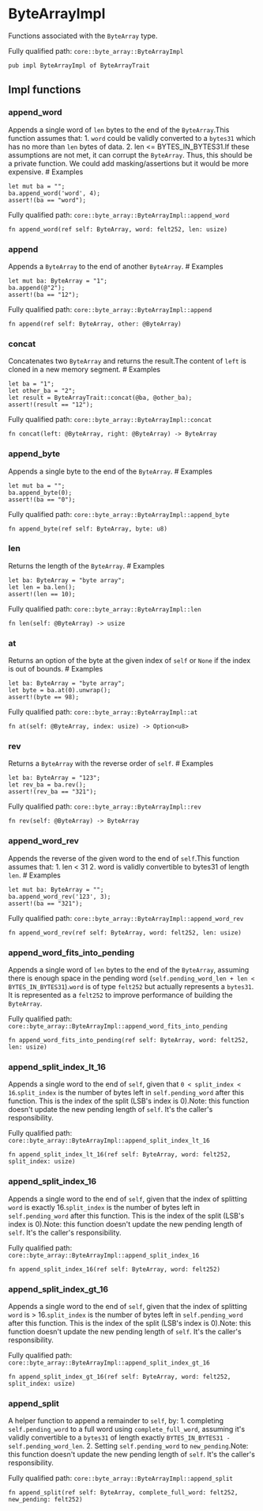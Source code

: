 # ByteArrayImpl

Functions associated with the `ByteArray` type.

Fully qualified path: `core::byte_array::ByteArrayImpl`

<pre><code class="language-rust">pub impl ByteArrayImpl of ByteArrayTrait</code></pre>

## Impl functions

### append_word

Appends a single word of `len` bytes to the end of the `ByteArray`.This function assumes that: 1. `word` could be validly converted to a `bytes31` which has no more than `len` bytes of data. 2. len <= BYTES_IN_BYTES31.If these assumptions are not met, it can corrupt the `ByteArray`. Thus, this should be a private function. We could add masking/assertions but it would be more expensive.  # Examples
```cairo
let mut ba = "";
ba.append_word('word', 4);
assert!(ba == "word");
```

Fully qualified path: `core::byte_array::ByteArrayImpl::append_word`

<pre><code class="language-rust">fn append_word(ref self: ByteArray, word: felt252, len: usize)</code></pre>


### append

Appends a `ByteArray` to the end of another `ByteArray`.  # Examples
```cairo
let mut ba: ByteArray = "1";
ba.append(@"2");
assert!(ba == "12");
```

Fully qualified path: `core::byte_array::ByteArrayImpl::append`

<pre><code class="language-rust">fn append(ref self: ByteArray, other: @ByteArray)</code></pre>


### concat

Concatenates two `ByteArray` and returns the result.The content of `left` is cloned in a new memory segment. # Examples
```cairo
let ba = "1";
let other_ba = "2";
let result = ByteArrayTrait::concat(@ba, @other_ba);
assert!(result == "12");
```

Fully qualified path: `core::byte_array::ByteArrayImpl::concat`

<pre><code class="language-rust">fn concat(left: @ByteArray, right: @ByteArray) -&gt; ByteArray</code></pre>


### append_byte

Appends a single byte to the end of the `ByteArray`.  # Examples
```cairo
let mut ba = "";
ba.append_byte(0);
assert!(ba == "0");
```

Fully qualified path: `core::byte_array::ByteArrayImpl::append_byte`

<pre><code class="language-rust">fn append_byte(ref self: ByteArray, byte: u8)</code></pre>


### len

Returns the length of the `ByteArray`.  # Examples
```cairo
let ba: ByteArray = "byte array";
let len = ba.len();
assert!(len == 10);
```

Fully qualified path: `core::byte_array::ByteArrayImpl::len`

<pre><code class="language-rust">fn len(self: @ByteArray) -&gt; usize</code></pre>


### at

Returns an option of the byte at the given index of `self` or `None` if the index is out of bounds.  # Examples
```cairo
let ba: ByteArray = "byte array";
let byte = ba.at(0).unwrap();
assert!(byte == 98);
```

Fully qualified path: `core::byte_array::ByteArrayImpl::at`

<pre><code class="language-rust">fn at(self: @ByteArray, index: usize) -&gt; Option&lt;u8&gt;</code></pre>


### rev

Returns a `ByteArray` with the reverse order of `self`.  # Examples
```cairo
let ba: ByteArray = "123";
let rev_ba = ba.rev();
assert!(rev_ba == "321");
```

Fully qualified path: `core::byte_array::ByteArrayImpl::rev`

<pre><code class="language-rust">fn rev(self: @ByteArray) -&gt; ByteArray</code></pre>


### append_word_rev

Appends the reverse of the given word to the end of `self`.This function assumes that: 1. len < 31 2. word is validly convertible to bytes31 of length `len`.  # Examples
```cairo
let mut ba: ByteArray = "";
ba.append_word_rev('123', 3);
assert!(ba == "321");
```

Fully qualified path: `core::byte_array::ByteArrayImpl::append_word_rev`

<pre><code class="language-rust">fn append_word_rev(ref self: ByteArray, word: felt252, len: usize)</code></pre>


### append_word_fits_into_pending

Appends a single word of `len` bytes to the end of the `ByteArray`, assuming there is enough space in the pending word (`self.pending_word_len + len < BYTES_IN_BYTES31`).`word` is of type `felt252` but actually represents a `bytes31`. It is represented as a `felt252` to improve performance of building the `ByteArray`.

Fully qualified path: `core::byte_array::ByteArrayImpl::append_word_fits_into_pending`

<pre><code class="language-rust">fn append_word_fits_into_pending(ref self: ByteArray, word: felt252, len: usize)</code></pre>


### append_split_index_lt_16

Appends a single word to the end of `self`, given that `0 < split_index < 16`.`split_index` is the number of bytes left in `self.pending_word` after this function. This is the index of the split (LSB's index is 0).Note: this function doesn't update the new pending length of `self`. It's the caller's responsibility.

Fully qualified path: `core::byte_array::ByteArrayImpl::append_split_index_lt_16`

<pre><code class="language-rust">fn append_split_index_lt_16(ref self: ByteArray, word: felt252, split_index: usize)</code></pre>


### append_split_index_16

Appends a single word to the end of `self`, given that the index of splitting `word` is exactly 16.`split_index` is the number of bytes left in `self.pending_word` after this function. This is the index of the split (LSB's index is 0).Note: this function doesn't update the new pending length of `self`. It's the caller's responsibility.

Fully qualified path: `core::byte_array::ByteArrayImpl::append_split_index_16`

<pre><code class="language-rust">fn append_split_index_16(ref self: ByteArray, word: felt252)</code></pre>


### append_split_index_gt_16

Appends a single word to the end of `self`, given that the index of splitting `word` is > 16.`split_index` is the number of bytes left in `self.pending_word` after this function. This is the index of the split (LSB's index is 0).Note: this function doesn't update the new pending length of `self`. It's the caller's responsibility.

Fully qualified path: `core::byte_array::ByteArrayImpl::append_split_index_gt_16`

<pre><code class="language-rust">fn append_split_index_gt_16(ref self: ByteArray, word: felt252, split_index: usize)</code></pre>


### append_split

A helper function to append a remainder to `self`, by: 1. completing `self.pending_word` to a full word using `complete_full_word`, assuming it's validly convertible to a `bytes31` of length exactly `BYTES_IN_BYTES31 - self.pending_word_len`. 2. Setting `self.pending_word` to `new_pending`.Note: this function doesn't update the new pending length of `self`. It's the caller's responsibility.

Fully qualified path: `core::byte_array::ByteArrayImpl::append_split`

<pre><code class="language-rust">fn append_split(ref self: ByteArray, complete_full_word: felt252, new_pending: felt252)</code></pre>


